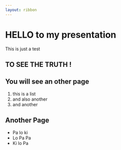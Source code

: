 ```yaml
---
layout: ribbon
---
```

# HELLO to my presentation 

This is just a test
## TO SEE THE TRUTH !


## You will see an other page
1. this is a list
2. and also another 
3. and another
## Another Page
* Pa lo ki
* Lo Pa Pa
* Ki lo Pa
